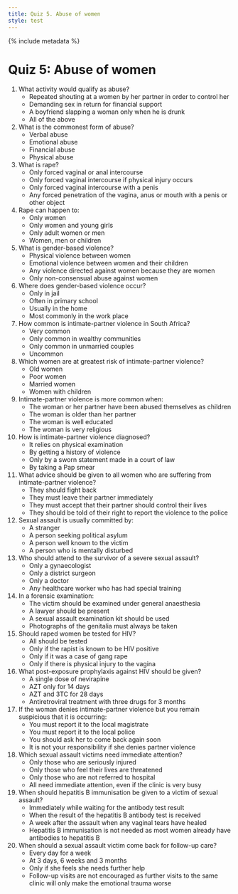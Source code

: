 ```yaml
---
title: Quiz 5. Abuse of women
style: test
---
```


{% include metadata %}

# Quiz 5: Abuse of women

1.	What activity would qualify as abuse?
	-	Repeated shouting at a women by her partner in order to control her
	-	Demanding sex in return for financial support
	-	A boyfriend slapping a woman only when he is drunk
	+	All of the above
2.	What is the commonest form of abuse?
	+	Verbal abuse
	-	Emotional abuse
	-	Financial abuse
	-	Physical abuse
3.	What is rape?
	-	Only forced vaginal or anal intercourse
	-	Only forced vaginal intercourse if physical injury occurs
	-	Only forced vaginal intercourse with a penis
	+	Any forced penetration of the vagina, anus or mouth with a penis or other object
4.	Rape can happen to:
	-	Only women
	-	Only women and young girls
	-	Only adult women or men
	+	Women, men or children
5.	What is gender-based violence?
	-	Physical violence between women
	-	Emotional violence between women and their children
	+	Any violence directed against women because they are women
	-	Only non-consensual abuse against women
6.	Where does gender-based violence occur?
	-	Only in jail
	-	Often in primary school
	+	Usually in the home
	-	Most commonly in the work place
7.	How common is intimate-partner violence in South Africa?
	+	Very common
	-	Only common in wealthy communities
	-	Only common in unmarried couples
	-	Uncommon
8.	Which women are at greatest risk of intimate-partner violence?
	-	Old women
	+	Poor women
	-	Married women
	-	Women with children
9.	Intimate-partner violence is more common when:
	+	The woman or her partner have been abused themselves as children
	-	The woman is older than her partner
	-	The woman is well educated
	-	The woman is very religious
10.	How is intimate-partner violence diagnosed?
	-	It relies on physical examination
	+	By getting a history of violence
	-	Only by a sworn statement made in a court of law
	-	By taking a Pap smear
11.	What advice should be given to all women who are suffering from intimate-partner violence?
	-	They should fight back
	-	They must leave their partner immediately
	-	They must accept that their partner should control their lives
	+	They should be told of their right to report the violence to the police
12.	Sexual assault is usually committed by:
	-	A stranger
	-	A person seeking political asylum
	+	A person well known to the victim
	-	A person who is mentally disturbed
13.	Who should attend to the survivor of a severe sexual assault?
	-	Only a gynaecologist
	-	Only a district surgeon
	-	Only a doctor
	+	Any healthcare worker who has had special training
14.	In a forensic examination:
	-	The victim should be examined under general anaesthesia
	-	A lawyer should be present
	+	A sexual assault examination kit should be used
	-	Photographs of the genitalia must always be taken
15.	Should raped women be tested for HIV?
	+	All should be tested
	-	Only if the rapist is known to be HIV positive
	-	Only if it was a case of gang rape
	-	Only if there is physical injury to the vagina
16.	What post-exposure prophylaxis against HIV should be given?
	-	A single dose of nevirapine
	-	AZT only for 14 days
	+	AZT and 3TC for 28 days
	-	Antiretroviral treatment with three drugs for 3 months
17.	If the woman denies intimate-partner violence but you remain suspicious that it is occurring:
	-	You must report it to the local magistrate
	-	You must report it to the local police
	+	You should ask her to come back again soon
	-	It is not your responsibility if she denies partner violence
18.	Which sexual assault victims need immediate attention?
	-	Only those who are seriously injured
	-	Only those who feel their lives are threatened
	-	Only those who are not referred to hospital
	+	All need immediate attention, even if the clinic is very busy
19.	When should hepatitis B immunisation be given to a victim of sexual assault?
	+	Immediately while waiting for the antibody test result
	-	When the result of the hepatitis B antibody test is received
	-	A week after the assault when any vaginal tears have healed
	-	Hepatitis B immunisation is not needed as most women already have antibodies to hepatitis B
20.	When should a sexual assault victim come back for follow-up care?
	-	Every day for a week
	+	At 3 days, 6 weeks and 3 months
	-	Only if she feels she needs further help
	-	Follow-up visits are not encouraged as further visits to the same clinic will only make the emotional trauma worse
